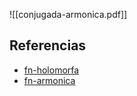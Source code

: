 ![[conjugada-armonica.pdf]]

## Referencias
- [fn-holomorfa](./fn-holomorfa.md)
- [fn-armonica](./fn-armonica.md)
